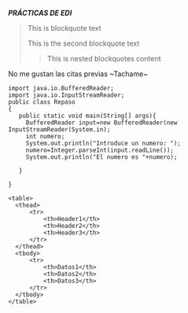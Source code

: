 _***PRÁCTICAS DE EDI***_
>This is blockquote text 
>
> This is the second blockquote text
>> This is nested blockquotes content
>
No me gustan las citas previas
~Tachame~
```
import java.io.BufferedReader;
import java.io.InputStreamReader;
public class Repaso
{
   public static void main(String[] args){
     BufferedReader input=new BufferedReader(new InputStreamReader(System.in);
     int numero;
     System.out.println("Introduce un numero: ");
     numero=Integer.parseInt(input.readLine());
     System.out.println("El numero es "+numero);
     
   }

}

<table>
  <thead>
      <tr>
          <th>Header1</th>
          <th>Header2</th>
          <th>Header3</th>
      </tr>
  </thead>
  <tbody>
      <tr>
          <th>Datos1</th>
          <th>Datos2</th>
          <th>Datos3</th>
      </tr>
  </tbody>
</table>
